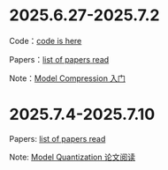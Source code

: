 # 2025.6.27-2025.7.2

Code：[code is here](./first-week/code/)

Papers：[list of papers read](./first-week/papers/)

Note：[Model Compression 入门](https://www.yuque.com/active_sky/jqxx/ogs9p7gvo2fsr4br?singleDoc)

# 2025.7.4-2025.7.10

Papers: [list of papers read](./second-week/papers/)

Note: [Model Quantization 论文阅读](https://www.yuque.com/active_sky/jqxx/mgyk67yqumzl6h98)